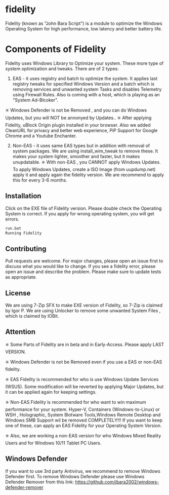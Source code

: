 # fidelity

Fidelity (known as "John Bara Script") is a module to optimize the Windows Operating System for high performance, low latency and better battery life.

# Components of Fidelity

Fidelity uses Windows Library to Optimize your system. These more type of system optimization and tweaks. There are of 2 types:
1. EAS - it uses registry and batch to optimize the system. It applies last registry tweaks for specified Windows Version and a batch which is removing services and unwanted system Tasks and disables Telemetry using Firewall Rules.
Also is coming with a host, which is playing as an "System Ad-Blcoker".

✳️ Windows Defender is not be Removed , and you can do Windows Updates, but you will NOT be annonyed by Updates..
✳️ After applying Fidelity, uBlock Origin plugin installed in your browser. Also we added CleanURL for privacy and better web experience, PiP Support for Google Chrome and a Youtube Enchanter.
 
 2. Non-EAS - it uses same EAS types but in addition with removal of system packages. We are using install_wim_tweak to remove these. It makes your system lighter, smoother and faster, but it makes unupdatable.
✳️ With non-EAS , you CANNOT apply Windows Updates. To apply Windows Updates, create a ISO Image (from uupdump.net) apply it and apply again the fidelity version. We are recommend to apply this for every 3-6 months.

## Installation

Click on the EXE file of Fidelity version. Please double check the Operating System is correct. If you apply for wrong operating system, you will get errors.

```bash
run.bat
Running Fidelity
```

## Contributing
Pull requests are welcome. For major changes, please open an issue first to discuss what you would like to change.
If you see a fidelity error, please open an issue and describe the problem.
Please make sure to update tests as appropriate.

## License
We are using 7-Zip SFX to make EXE version of Fidelity, so 7-Zip is claimed by Igor P.
We are using Unlocker to remove some unwanted System Files , which is claimed by IOBit.

## Attention
✳️ Some Parts of Fidelity are in beta and in Early-Access. Please apply LAST VERSION.

✳️ Windows Defender is not be Removed even if you use a EAS or non-EAS fidelity.

✳️ EAS Fidelity is recommended for who is use Windows Update Services (WSUS). Some modification will be reverted by applying Major Updates, but it can be applied again for keeping settings.

✳️ Non-EAS Fidelity is recommended for who want to win  maximum performance for your system. Hyper-V, Containers (Windows-to-Linux) or WSH , Holographic, System Blotware Tools,Windows Remote Desktop and Windows SMB 
Support wil be removed COMPLETELY!!! If you want to keep one of these, can apply an EAS Fidelity for your Operating System Version.

✳️ Also, we are working a non-EAS version for who Windows Mixed Reality Users and for Windows 10/11 Tablet PC Users.

## Windows Defender
If you want to use 3rd party Antivirus, we recommend to remove Windows Defender first. To remove Windows Defender please use Windows Defender Remover from this link:
https://github.com/jbara2002/windows-defender-remover
